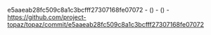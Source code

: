 e5aaeab28fc509c8a1c3bcfff27307168fe07072 -  () -  () - https://github.com/project-topaz/topaz/commit/e5aaeab28fc509c8a1c3bcfff27307168fe07072
